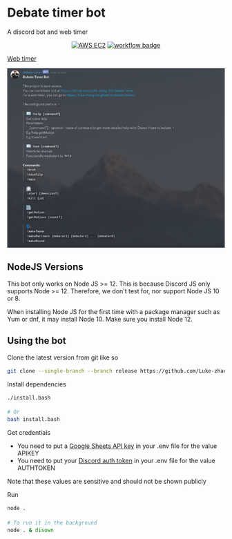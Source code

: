 # Debate timer bot

A discord bot and web timer

<p align="center">
    <a href="https://aws.amazon.com/"><img src="https://img.shields.io/badge/Runs%20on-AWS%20EC2-orange?style=for-the-badge&logo=amazon-aws&logoColor=orange" alt="AWS EC2"/></a>
    <a href="https://github.com/Luke-zhang-04/debate-timer/actions"><img src="https://img.shields.io/github/workflow/status/luke-zhang-04/debate-timer/Node.js%20CI?label=Build%20and%20Tests&logo=Github" alt="workflow badge"/></a>
</p>

[Web timer](https://luke-zhang-04.github.io/debate-timer/)

![Screenshot](./assets/screenshot.png)

## NodeJS Versions
This bot only works on Node JS >= 12. This is because Discord JS only supports Node >= 12. Therefore, we don't test for, nor support Node JS 10 or 8.

When installing Node JS for the first time with a package manager such as Yum or dnf, it may install Node 10. Make sure you install Node 12.

## Using the bot

Clone the latest version from git like so
```bash
git clone --single-branch --branch release https://github.com/Luke-zhang-04/debate-timer.git && cd debate-timer
```

Install dependencies
```bash
./install.bash

# Or
bash install.bash
```

Get credentials
- You need to put a [Google Sheets API key](https://developers.google.com/sheets/api/quickstart/js#step_1_turn_on_the) in your .env file for the value APIKEY
- You need to put your [Discord auth token](https://github.com/Tyrrrz/DiscordChatExporter/wiki/Obtaining-Token-and-Channel-IDs) in your .env file for the value AUTHTOKEN

Note that these values are sensitive and should not be shown publicly

Run
```bash
node .

# To run it in the background
node . & disown
```
